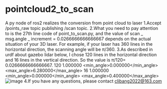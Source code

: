 # pointcloud2_to_scan
A py node of ros2 realizes the conversion from point cloud to laser
1.Accept /points_raw topic publishing /scan topic.
2.What you need to pay attention to is the 27th line code of point_to_scan.py, and the value of scan _ msg.angle _ increment = 0.0266666666666667 depends on the actual situation of your 3D laser. For example, if your laser has 360 lines in the horizontal direction, the scanning angle will be π/360.
3.As described in urdf about gazebo lidar below, I chose 120 lines in the horizontal direction and 16 lines in the vertical direction. So the value is π/120= 0.0266666666666667.
<scan>
            <horizontal>
              <samples>120</samples>
              <resolution>1.000000</resolution>
              <min_angle>0.000000</min_angle>
              <max_angle>6.280000</max_angle>
            </horizontal>
            <vertical>
              <samples>16</samples>
              <resolution>1.000000</resolution>
              <min_angle>0.000000</min_angle>
              <max_angle>0.400000</max_angle>
            </vertical>
          </scan>
    ![image](https://github.com/user-attachments/assets/d6e475f0-7ef8-47ff-a105-1f40ae784df9)
    4.If you have any questions, please contact clibang2022@163.com

